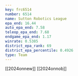 ```yaml
---
key: frc6514
number: 6514
name: Sutton Robotics League
epa_end: 16.44
auto_epa_end: 7.58
teleop_epa_end: 7.68
endgame_epa_end: 1.17
winrate: 0.5385
district_epa_rank: 69
district_epa_percentile: 0.4926
type: Team
---
```

[[2024onnew]]
[[2024onnob]]
